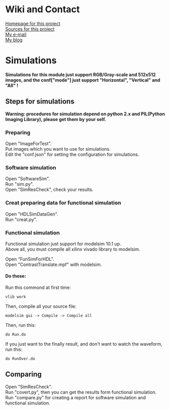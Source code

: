 # Wiki and Contact
[Homepage for this project](http://ifl.dtysky.moe)  
[Sources for this project](https://github.com/dtysky/FPGA-Imaging-Library)  
[My e-mail](Mailto:dtysky@outlook.com)  
[My blog](http://dtysky.moe)  

# Simulations
**Simulations for this module just support RGB/Gray-scale and 512x512 images, and the conf["mode"] just support "Horizontal", "Vertical" and "All" !**  

## Steps for simulations
**Warning: procedures for simulation depend on python 2.x and PIL(Python Imaging Library), please get them by your self.**  

### Preparing
Open "ImageForTest".  
Put images which you want to use for simulations.  
Edit the "conf.json" for setting the configuration for simulations.  

### Software simulation
Open "SoftwareSim".  
Run "sim.py".  
Open "SimResCheck", check your results.  

### Creat preparing data for functional simulation
Open "HDLSimDataGen".  
Run "creat.py".  

### Functional simulation
Functional simulation just support for modelsim 10.1 up.   
Above all, you must compile all xilinx vivado library to modelsim.  

Open "FunSimForHDL".  
Open "ContrastTranslate.mpf" with modelsim.  

#### Do these:

Run this commond at first time:

    vlib work  

Then, compile all your source file:  

    modelsim gui -> Compile -> Compile all  

Then, run this:

    do Run.do

If you just want to the finally result, and don't want to watch the waveform, run this:  

    do RunOver.do

## Comparing
Open "SimResCheck".  
Run "covert.py", then you can get the results form functional simulation.  
Run "compare.py" for creating a report for software simulation and functional simulation.  

